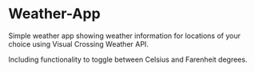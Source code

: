# Weather-App
Simple weather app showing weather information for locations of your choice using Visual Crossing Weather API.

Including functionality to toggle between Celsius and Farenheit degrees.
